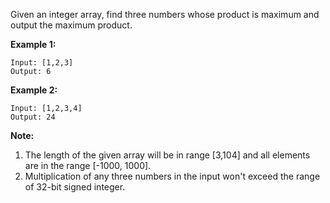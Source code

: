 Given an integer array, find three numbers whose product is maximum and output the maximum product.

**Example 1:**

```
Input: [1,2,3]
Output: 6
```

 

**Example 2:**

```
Input: [1,2,3,4]
Output: 24
```

 

**Note:**

1. The length of the given array will be in range [3,104] and all elements are in the range [-1000, 1000].
2. Multiplication of any three numbers in the input won't exceed the range of 32-bit signed integer.

 